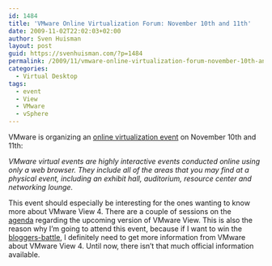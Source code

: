 ```yaml
---
id: 1484
title: 'VMware Online Virtualization Forum: November 10th and 11th'
date: 2009-11-02T22:02:03+02:00
author: Sven Huisman
layout: post
guid: https://svenhuisman.com/?p=1484
permalink: /2009/11/vmware-online-virtualization-forum-november-10th-and-11th/
categories:
  - Virtual Desktop
tags:
  - event
  - View
  - VMware
  - vSphere
---
```

VMware is organizing an <a title="VMware online Virtualization Forum" href="https://event.on24.com/eventRegistration/EventLobbyServlet?target=registration.jsp&eventid=160343&sessionid=1&key=227FB7C9518EC471D80250577AAA0728&sourcepage=register&src=undefined&ossrc=undefined" target="_blank">online virtualization event</a> on November 10th and 11th:

_VMware virtual events are highly interactive events conducted online using only a web browser. They include all of the areas that you may find at a physical event, including an exhibit hall, auditorium, resource center and networking lounge._

This event should especially be interesting for the ones wanting to know more about VMware View 4. There are a couple of sessions on the <a title="Agenda" href="http://info.vmware.com/content/VirtualizationForum_OnlineForum" target="_blank">agenda</a> regarding the upcoming version of VMware View. This is also the reason why I&#8217;m going to attend this event, because if I want to win the <a title="Bloggers-Battle" href="https://svenhuisman.com/2009/11/bloggers-battle-citrix-xendesktop-vs-vmware-view/" target="_blank">bloggers-battle</a>, I definitely need to get more information from VMware about VMware View 4. Until now, there isn&#8217;t that much official information available.